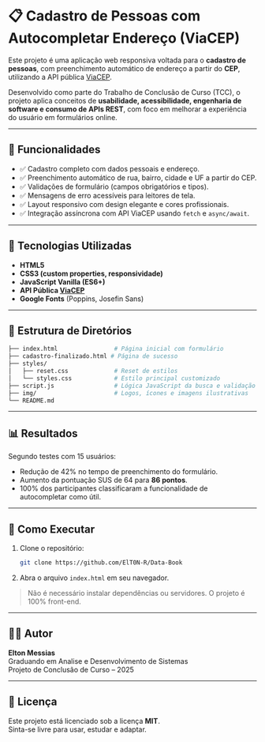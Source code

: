 # 📋 Cadastro de Pessoas com Autocompletar Endereço (ViaCEP)

Este projeto é uma aplicação web responsiva voltada para o **cadastro de pessoas**, com preenchimento automático de endereço a partir do **CEP**, utilizando a API pública [ViaCEP](https://viacep.com.br/).

Desenvolvido como parte do Trabalho de Conclusão de Curso (TCC), o projeto aplica conceitos de **usabilidade, acessibilidade, engenharia de software e consumo de APIs REST**, com foco em melhorar a experiência do usuário em formulários online.

---

## 🚀 Funcionalidades

- ✅ Cadastro completo com dados pessoais e endereço.
- ✅ Preenchimento automático de rua, bairro, cidade e UF a partir do CEP.
- ✅ Validações de formulário (campos obrigatórios e tipos).
- ✅ Mensagens de erro acessíveis para leitores de tela.
- ✅ Layout responsivo com design elegante e cores profissionais.
- ✅ Integração assíncrona com API ViaCEP usando `fetch` e `async/await`.

---

## 🧠 Tecnologias Utilizadas

- **HTML5**
- **CSS3 (custom properties, responsividade)**
- **JavaScript Vanilla (ES6+)**
- **API Pública [ViaCEP](https://viacep.com.br/)**
- **Google Fonts** (Poppins, Josefin Sans)

---

## 📁 Estrutura de Diretórios

```bash
├── index.html                # Página inicial com formulário
├── cadastro-finalizado.html # Página de sucesso
├── styles/
│   ├── reset.css             # Reset de estilos
│   └── styles.css            # Estilo principal customizado
├── script.js                 # Lógica JavaScript da busca e validação
├── img/                      # Logos, ícones e imagens ilustrativas
└── README.md
```

---

## 📊 Resultados

Segundo testes com 15 usuários:

- Redução de 42% no tempo de preenchimento do formulário.
- Aumento da pontuação SUS de 64 para **86 pontos**.
- 100% dos participantes classificaram a funcionalidade de autocompletar como útil.

---

## 📌 Como Executar

1. Clone o repositório:
   ```bash
   git clone https://github.com/ElT0N-R/Data-Book
   ```

2. Abra o arquivo `index.html` em seu navegador.

> Não é necessário instalar dependências ou servidores. O projeto é 100% front-end.

---

## 👨‍🎓 Autor

**Elton Messias**  
Graduando em Analise e Desenvolvimento de Sistemas  
Projeto de Conclusão de Curso – 2025

---

## 📄 Licença

Este projeto está licenciado sob a licença **MIT**.  
Sinta-se livre para usar, estudar e adaptar.
